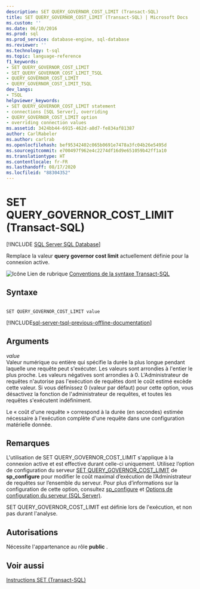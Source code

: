 ```yaml
---
description: SET QUERY_GOVERNOR_COST_LIMIT (Transact-SQL)
title: SET QUERY_GOVERNOR_COST_LIMIT (Transact-SQL) | Microsoft Docs
ms.custom: ''
ms.date: 06/10/2016
ms.prod: sql
ms.prod_service: database-engine, sql-database
ms.reviewer: ''
ms.technology: t-sql
ms.topic: language-reference
f1_keywords:
- SET QUERY_GOVERNOR_COST_LIMIT
- SET_QUERY_GOVERNOR_COST_LIMIT_TSQL
- QUERY_GOVERNOR_COST_LIMIT
- QUERY_GOVERNOR_COST_LIMIT_TSQL
dev_langs:
- TSQL
helpviewer_keywords:
- SET QUERY_GOVERNOR_COST_LIMIT statement
- connections [SQL Server], overriding
- QUERY_GOVERNOR_COST_LIMIT option
- overriding connection values
ms.assetid: 3424bb44-6915-462d-a8d7-fe834af81387
author: CarlRabeler
ms.author: carlrab
ms.openlocfilehash: bef95342402c065b0691e7478a3fc04b26e5495d
ms.sourcegitcommit: e700497f962e4c2274df16d9e651059b42ff1a10
ms.translationtype: HT
ms.contentlocale: fr-FR
ms.lasthandoff: 08/17/2020
ms.locfileid: "88304352"
---
```

# <a name="set-query_governor_cost_limit-transact-sql"></a>SET QUERY_GOVERNOR_COST_LIMIT (Transact-SQL)
[!INCLUDE [SQL Server SQL Database](../../includes/applies-to-version/sql-asdb.md)]

  Remplace la valeur **query governor cost limit** actuellement définie pour la connexion active.  
  
 ![Icône Lien de rubrique](../../database-engine/configure-windows/media/topic-link.gif "Icône du lien de rubrique") [Conventions de la syntaxe Transact-SQL](../../t-sql/language-elements/transact-sql-syntax-conventions-transact-sql.md)  
  
## <a name="syntax"></a>Syntaxe  
  
```syntaxsql
  
SET QUERY_GOVERNOR_COST_LIMIT value  
```  
  
[!INCLUDE[sql-server-tsql-previous-offline-documentation](../../includes/sql-server-tsql-previous-offline-documentation.md)]

## <a name="arguments"></a>Arguments
 *value*  
 Valeur numérique ou entière qui spécifie la durée la plus longue pendant laquelle une requête peut s'exécuter. Les valeurs sont arrondies à l'entier le plus proche. Les valeurs négatives sont arrondies à 0. L'Administrateur de requêtes n'autorise pas l'exécution de requêtes dont le coût estimé excède cette valeur. Si vous définissez 0 (valeur par défaut) pour cette option, vous désactivez la fonction de l'administrateur de requêtes, et toutes les requêtes s'exécutent indéfiniment.  
  
 Le « coût d'une requête » correspond à la durée (en secondes) estimée nécessaire à l'exécution complète d'une requête dans une configuration matérielle donnée.  
  
## <a name="remarks"></a>Remarques  
 L'utilisation de SET QUERY_GOVERNOR_COST_LIMIT s'applique à la connexion active et est effective durant celle-ci uniquement. Utilisez l’option de configuration du serveur [SET QUERY_GOVERNOR_COST_LIMIT](../../database-engine/configure-windows/configure-the-query-governor-cost-limit-server-configuration-option.md) de **sp_configure** pour modifier le coût maximal d’exécution de l’Administrateur de requêtes sur l’ensemble du serveur. Pour plus d’informations sur la configuration de cette option, consultez [sp_configure](../../relational-databases/system-stored-procedures/sp-configure-transact-sql.md) et [Options de configuration du serveur &#40;SQL Server&#41;](../../database-engine/configure-windows/server-configuration-options-sql-server.md).  
  
 SET QUERY_GOVERNOR_COST_LIMIT est définie lors de l'exécution, et non pas durant l'analyse.  
  
## <a name="permissions"></a>Autorisations  
 Nécessite l'appartenance au rôle **public** .  
  
## <a name="see-also"></a>Voir aussi  
 [Instructions SET &#40;Transact-SQL&#41;](../../t-sql/statements/set-statements-transact-sql.md)  
  
  
